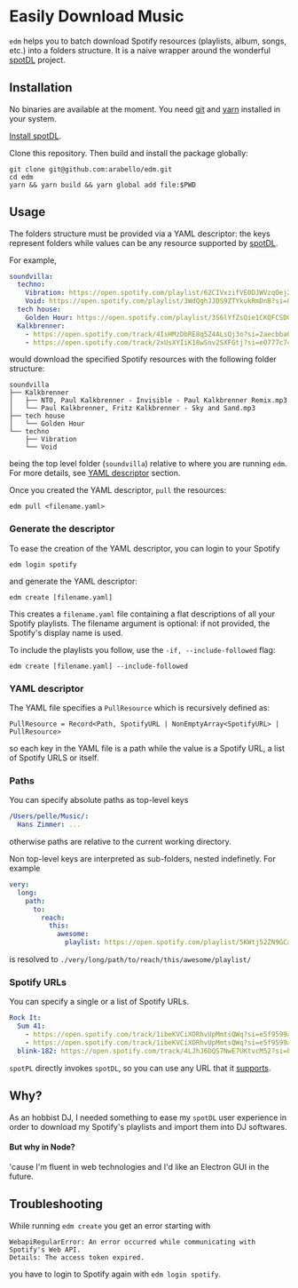 # Easily Download Music

`edm` helps you to batch download Spotify resources (playlists, album, songs, etc.) into a folders structure. It is a naive wrapper around the wonderful [spotDL](https://github.com/spotDL/spotify-downloader) project.

## Installation

No binaries are available at the moment. You need [git](https://git-scm.com/) and [yarn](https://yarnpkg.com/) installed in your system.

[Install spotDL](https://github.com/spotDL/spotify-downloader#installation).

Clone this repository. Then build and install the package globally:

```shell
git clone git@github.com:arabello/edm.git
cd edm
yarn && yarn build && yarn global add file:$PWD
```

## Usage

The folders structure must be provided via a YAML descriptor: the keys represent folders while values can be any resource supported by [spotDL](https://github.com/spotDL/spotify-downloader).

For example,

```yaml
soundvilla:
  techno:
    Vibration: https://open.spotify.com/playlist/62CIVxzifVE0DJWVzqOej2?si=35e1e60d854d4ffe
    Void: https://open.spotify.com/playlist/3WdQghJJDS9ZTYkukRmDnB?si=81ba1e30d5804bfe
  tech house:
    Golden Hour: https://open.spotify.com/playlist/3S6lYfZsQie1CKQFCSDONL?si=6cc6e42c8c7b4ea4
  Kalkbrenner:
    - https://open.spotify.com/track/4IsHMzDbRE8q5Z4ALsQj3o?si=2aecbba690c14bd6
    - https://open.spotify.com/track/2xUsXYIiK18wSnv2SXFGtj?si=e0777c746315405b
```

would download the specified Spotify resources with the following folder structure:

```
soundvilla
├── Kalkbrenner
│   ├── NTO, Paul Kalkbrenner - Invisible - Paul Kalkbrenner Remix.mp3
│   └── Paul Kalkbrenner, Fritz Kalkbrenner - Sky and Sand.mp3
├── tech house
│   └── Golden Hour
└── techno
    ├── Vibration
    └── Void
```

being the top level folder (`soundvilla`) relative to where you are running `edm`.
For more details, see [YAML descriptor](#yaml-descriptor) section.

Once you created the YAML descriptor, `pull` the resources:

```
edm pull <filename.yaml>
```

### Generate the descriptor

To ease the creation of the YAML descriptor, you can login to your Spotify

```
edm login spotify
```

and generate the YAML descriptor:

```
edm create [filename.yaml]
```

This creates a `filename.yaml` file containing a flat descriptions of all your
Spotify playlists. The filename argument is optional: if not provided, the Spotify's display name is used.

To include the playlists you follow, use the `-if, --include-followed` flag:

```
edm create [filename.yaml] --include-followed
```

### YAML descriptor

The YAML file specifies a `PullResource` which is recursively defined as:

```plaintext
PullResource = Record<Path, SpotifyURL | NonEmptyArray<SpotifyURL> | PullResource>
```

so each key in the YAML file is a path while the value is a Spotify URL, a list of Spotify URLS or itself.

### Paths

You can specify absolute paths as top-level keys

```yaml
/Users/pelle/Music/:
  Hans Zimmer: ...
```

otherwise paths are relative to the current working directory.

Non top-level keys are interpreted as sub-folders, nested indefinetly. For example

```yaml
very:
  long:
    path:
      to:
        reach:
          this:
            awesome:
              playlist: https://open.spotify.com/playlist/5KWtj52ZN9GCaGmU8qncrw?si=8512d53fa4084d72
```

is resolved to `./very/long/path/to/reach/this/awesome/playlist/`

### Spotify URLs

You can specify a single or a list of Spotify URLs.

```yaml
Rock It:
  Sum 41:
    - https://open.spotify.com/track/1ibeKVCiXORhvUpMmtsQWq?si=e5f9599a39424426
    - https://open.spotify.com/track/1ibeKVCiXORhvUpMmtsQWq?si=e5f9599a39424426
  blink-182: https://open.spotify.com/track/4LJhJ6DQS7NwE7UKtvcM52?si=b0ed7ce319804e13
```

`spotPL` directly invokes `spotDL`, so you can use any URL that it [supports](https://github.com/spotDL/spotify-downloader#usage).

## Why?

As an hobbist DJ, I needed something to ease my `spotDL` user experience in order to download my Spotify's playlists and import them into DJ softwares.

#### But why in Node?

'cause I'm fluent in web technologies and I'd like an Electron GUI in the future.

## Troubleshooting

While running `edm create` you get an error starting with

```
WebapiRegularError: An error occurred while communicating with Spotify's Web API.
Details: The access token expired.
```

you have to login to Spotify again with `edm login spotify`.
